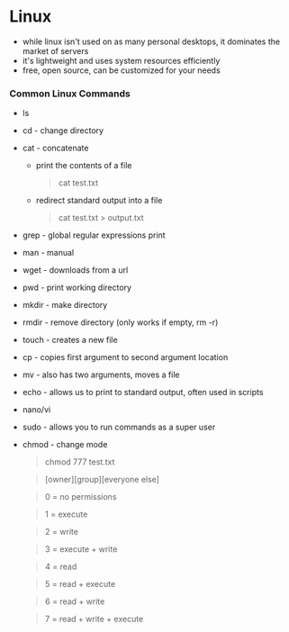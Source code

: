 # Linux

- while linux isn't used on as many personal desktops, it dominates the market of servers
- it's lightweight and uses system resources efficiently
- free, open source, can be customized for your needs

### Common Linux Commands

- ls
- cd - change directory
- cat - concatenate
  - print the contents of a file
    > cat test.txt
  - redirect standard output into a file
    > cat test.txt > output.txt
- grep - global regular expressions print
- man - manual
- wget - downloads from a url
- pwd - print working directory
- mkdir - make directory
- rmdir - remove directory (only works if empty, rm -r)
- touch - creates a new file
- cp - copies first argument to second argument location
- mv - also has two arguments, moves a file
- echo - allows us to print to standard output, often used in scripts
- nano/vi
- sudo - allows you to run commands as a super user
- chmod - change mode

  > chmod 777 test.txt

  > [owner][group][everyone else]

  > 0 = no permissions

  > 1 = execute

  > 2 = write

  > 3 = execute + write

  > 4 = read

  > 5 = read + execute

  > 6 = read + write

  > 7 = read + write + execute
